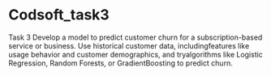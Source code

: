 # Codsoft_task3

Task 3
Develop a model to predict customer churn for a subscription-based service or business. Use historical customer data, includingfeatures like usage behavior and customer demographics, and tryalgorithms like Logistic Regression, Random Forests, or GradientBoosting to predict churn.
